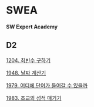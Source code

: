 # SWEA

**SW Expert Academy**

## D2

[1204. 최빈수 구하기](./p1204.%20%EC%B5%9C%EB%B9%88%EC%88%98%20%EA%B5%AC%ED%95%98%EA%B8%B0.py)

[1948. 날짜 계산기](./p1948.%20%EB%82%A0%EC%A7%9C%20%EA%B3%84%EC%82%B0%EA%B8%B0.py)

[1979. 어디에 단어가 들어갈 수 있을까](./p1979.%20%EC%96%B4%EB%94%94%EC%97%90%20%EB%8B%A8%EC%96%B4%EA%B0%80%20%EB%93%A4%EC%96%B4%EA%B0%88%20%EC%88%98%20%EC%9E%88%EC%9D%84%EA%B9%8C.py)

[1983. 조교의 성적 매기기](./p1983.%20%EC%A1%B0%EA%B5%90%EC%9D%98%20%EC%84%B1%EC%A0%81%20%EB%A7%A4%EA%B8%B0%EA%B8%B0.py)
